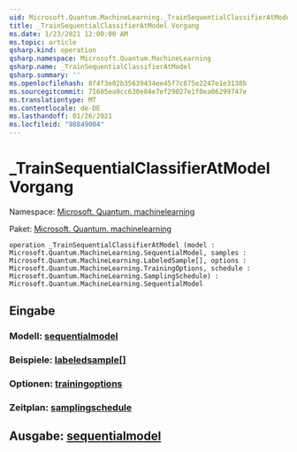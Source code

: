 ```yaml
---
uid: Microsoft.Quantum.MachineLearning._TrainSequentialClassifierAtModel
title: _TrainSequentialClassifierAtModel Vorgang
ms.date: 1/23/2021 12:00:00 AM
ms.topic: article
qsharp.kind: operation
qsharp.namespace: Microsoft.Quantum.MachineLearning
qsharp.name: _TrainSequentialClassifierAtModel
qsharp.summary: ''
ms.openlocfilehash: 8f4f3e02b35639434ee45f7c875e2247e1e3138b
ms.sourcegitcommit: 71605ea9cc630e84e7ef29027e1f0ea06299747e
ms.translationtype: MT
ms.contentlocale: de-DE
ms.lasthandoff: 01/26/2021
ms.locfileid: "98849004"
---
```

# <a name="_trainsequentialclassifieratmodel-operation"></a>_TrainSequentialClassifierAtModel Vorgang

Namespace: [Microsoft. Quantum. machinelearning](xref:Microsoft.Quantum.MachineLearning)

Paket: [Microsoft. Quantum. machinelearning](https://nuget.org/packages/Microsoft.Quantum.MachineLearning)




```qsharp
operation _TrainSequentialClassifierAtModel (model : Microsoft.Quantum.MachineLearning.SequentialModel, samples : Microsoft.Quantum.MachineLearning.LabeledSample[], options : Microsoft.Quantum.MachineLearning.TrainingOptions, schedule : Microsoft.Quantum.MachineLearning.SamplingSchedule) : Microsoft.Quantum.MachineLearning.SequentialModel
```


## <a name="input"></a>Eingabe

### <a name="model--sequentialmodel"></a>Modell: [sequentialmodel](xref:Microsoft.Quantum.MachineLearning.SequentialModel)




### <a name="samples--labeledsample"></a>Beispiele: [labeledsample](xref:Microsoft.Quantum.MachineLearning.LabeledSample)[]




### <a name="options--trainingoptions"></a>Optionen: [trainingoptions](xref:Microsoft.Quantum.MachineLearning.TrainingOptions)




### <a name="schedule--samplingschedule"></a>Zeitplan: [samplingschedule](xref:Microsoft.Quantum.MachineLearning.SamplingSchedule)





## <a name="output--sequentialmodel"></a>Ausgabe: [sequentialmodel](xref:Microsoft.Quantum.MachineLearning.SequentialModel)

